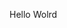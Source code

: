 Hello Wolrd




















































































































































































































































































































































































































































































































































































































































































































































































































